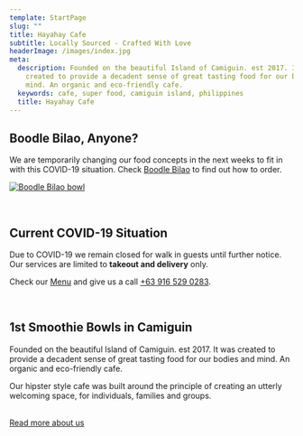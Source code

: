 ```yaml
---
template: StartPage
slug: ""
title: Hayahay Cafe
subtitle: Locally Sourced - Crafted With Love
headerImage: /images/index.jpg
meta:
  description: Founded on the beautiful Island of Camiguin. est 2017. It was
    created to provide a decadent sense of great tasting food for our bodies and
    mind. An organic and eco-friendly cafe.
  keywords: cafe, super food, camiguin island, philippines
  title: Hayahay Cafe
---
```

## Boodle Bilao, Anyone?
We are temporarily changing our food concepts in the next weeks to fit in with this COVID-19 situation.
Check <a class="btn btn-primary" href="/boodle-bilao">Boodle Bilao</a> to find out how to order.

<a href="/boodle-bilao">
    <img src="/images/boodle-bilao.jpg" alt="Boodle Bilao bowl" title="Boodle Bilao, Anyone?" class="img-fluid">
</a>

<p>&nbsp;</p>

## Current COVID-19 Situation

Due to COVID-19 we remain closed for walk in guests until further notice. Our services are limited to **takeout and delivery** only. 

Check our <a class="btn btn-primary" href="/menu">Menu</a> and give us a call  <a href="tel:+639165290283">+63 916 529 0283</a>.

<p>&nbsp;</p>

## 1st Smoothie Bowls in Camiguin

Founded on the beautiful Island of Camiguin. est 2017. It was created to provide a decadent sense of great tasting food for our bodies and mind. An organic and eco-friendly cafe.

Our hipster style cafe was built around the principle of creating an utterly welcoming space, for individuals, families and groups.

<br />
<a class="btn btn-primary" href="/about" data-cy="startPageAboutButton">Read more about us</a>
